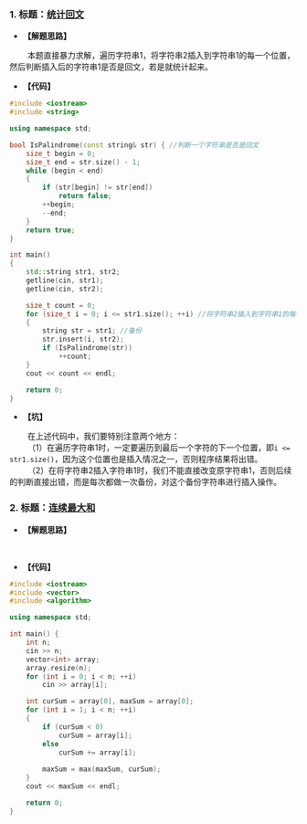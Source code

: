 ### 1. 标题：[统计回文](https://www.nowcoder.com/practice/9d1559511b3849deaa71b576fa7009dc?tpId=85&&tqId=29842&rp=1&ru=/activity/oj&qru=/ta/2017test/question-ranking)
- **【解题思路】**<br>

&#160; &#160; &#160; &#160; 本题直接暴力求解，遍历字符串1，将字符串2插入到字符串1的每一个位置，然后判断插入后的字符串1是否是回文，若是就统计起来。<br>

- **【代码】**
```c++
#include <iostream>
#include <string>

using namespace std;

bool IsPalindrome(const string& str) { //判断一个字符串是否是回文
	size_t begin = 0;
	size_t end = str.size() - 1;
	while (begin < end)
	{
		if (str[begin] != str[end])
			return false;
		++begin;
		--end;
	}
	return true;
}

int main()
{
	std::string str1, str2;
	getline(cin, str1);
	getline(cin, str2);

	size_t count = 0;
	for (size_t i = 0; i <= str1.size(); ++i) //将字符串2插入到字符串1的每个位置，再判断是否是回文
	{
		string str = str1; //备份
		str.insert(i, str2);
		if (IsPalindrome(str))
			++count;
	}
	cout << count << endl;

	return 0;
}
```

- **【坑】**<br>

&#160; &#160; &#160; &#160; 在上述代码中，我们要特别注意两个地方：<br>
&#160; &#160; &#160; &#160; （1）在遍历字符串1时，一定要遍历到最后一个字符的下一个位置，即`i <= str1.size()`，因为这个位置也是插入情况之一，否则程序结果将出错。<br>
&#160; &#160; &#160; &#160; （2）在将字符串2插入字符串1时，我们不能直接改变原字符串1，否则后续的判断直接出错，而是每次都做一次备份，对这个备份字符串进行插入操作。<br>

### 2. 标题：[连续最大和](https://www.nowcoder.com/practice/5a304c109a544aef9b583dce23f5f5db?tpId=85&&tqId=29858&rp=1&ru=/activity/oj&qru=/ta/2017test/question-ranking)
- **【解题思路】**<br>

&#160; &#160; &#160; &#160; 

- **【代码】**
```c++
#include <iostream>
#include <vector>
#include <algorithm>

using namespace std;

int main() {
	int n;
	cin >> n;
	vector<int> array;
	array.resize(n);
	for (int i = 0; i < n; ++i)
		cin >> array[i];

	int curSum = array[0], maxSum = array[0];
	for (int i = 1; i < n; ++i)
	{
		if (curSum < 0)
			curSum = array[i];
		else
			curSum += array[i];
		
		maxSum = max(maxSum, curSum);
	}
	cout << maxSum << endl;

	return 0;
}
```
